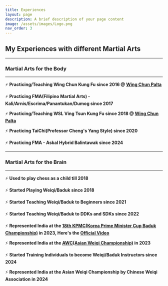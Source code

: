 ```yaml
---
title: Experiences
layout: page
description: A brief description of your page content
image: /assets/images/Logo.png
nav_order: 3
---
```


## My Experiences with different Martial Arts
<hr>

### Martial Arts for the Body
<hr>

⚡ **Practicing/Teaching Wing Chun Kung Fu since 2016 @ <a href="https://www.google.com/search?q=Wing+Chun+Cultural+Centre+-+Palta" target="_blank">Wing Chun Palta</a>**  

⚡ **Practicing FMA(Filipino Martial Arts) - Kali/Arnis/Escrima/Panantukan/Dumog since 2017** 

⚡ **Practicing/Teaching WSL Ving Tsun Kung Fu since 2018 @ <a href="https://www.google.com/search?q=Wing+Chun+Cultural+Centre+-+Palta" target="_blank">Wing Chun Palta</a>** 

⚡ **Practicing TaiChi(Professor Cheng's Yang Style) since 2020** 

⚡ **Practicing FMA - Askal Hybrid Balintawak since 2024** 

<hr>

### Martial Arts for the Brain
<hr>

⚡ **Used to play chess as a child till 2018** 

⚡ **Started Playing Weiqi/Baduk since 2018** 

⚡ **Started Teaching Weiqi/Baduk to Beginners since 2021** 

⚡ **Started Teaching Weiqi/Baduk to DDKs and SDKs since 2022** 

⚡ **Represented India at the <a href="https://kpmc.kbaduk.or.kr/us/2023/player" target="_blank">18th KPMC(Korea Prime Minister Cup Baduk Championship)</a> in 2023, Here's the <a href="https://youtu.be/RzcPt91i4lQ?si=c5BY2TnZJ3_igfZP" target="_blank">Official Video</a>** 

⚡ **Represented India at the <a href="https://aigp.org.in/2023/07/26/indian-representatives-2023.html" target="_blank">AWC(Asian Weiqi Championship)</a> in 2023** 

⚡ **Started Training Individuals to become Weiqi/Baduk Instructors since 2024** 

⚡ **Represented India at the Asian Weiqi Championship by Chinese Weiqi Association in 2024** 

<!-- <a rel="me" href="https://mastodon.social/@SoumyaK4">Mastodon</a> -->
